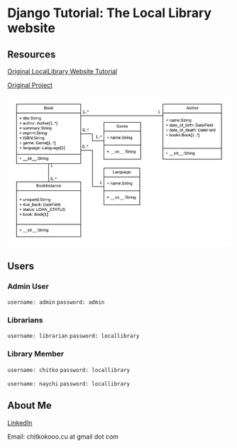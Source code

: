 # Django Tutorial: The Local Library website #

## Resources ##

[Original LocalLibrary Website Tutorial](https://developer.mozilla.org/en-US/docs/Learn/Server-side/Django)

[Original Project](https://github.com/mdn/django-locallibrary-tutorial)

![uml](resources/local_library_model_uml.png)

## Users ##

### Admin User ###
`username: admin`
`password: admin`

### Librarians ###
`username: librarian`
`password: locallibrary`

### Library Member ###
`username: chitko`
`password: locallibrary`

`username: naychi`
`password: locallibrary`


## About Me ##

[LinkedIn](https://www.linkedin.com/in/chitkokooo-cu/)

Email: chitkokooo.cu at gmail dot com
